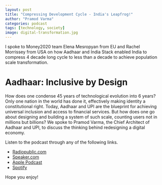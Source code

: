 ```yaml
---
layout: post
title: "Compressing Development Cycle - India's Leapfrog!"
author: "Pramod Varma"
categories: podcast
tags: [technology, society]
image: digital-transformation.jpg
---
```


I spoke to Money2020 team Elena Mesropyan from EU and Rachel Morrissey from USA on how Aadhaar and India Stack enabled India to compress 4 decade long cycle to less than a decade to achieve population scale transformation. 

# Aadhaar: Inclusive by Design

How does one condense 45 years of technological evolution into 6 years? Only one nation in the world has done it, effectively making identity a constitutional right. Today, Aadhaar and UPI are the blueprint for achieving universal inclusion and access to financial services. But how does one go about designing and building a system of such scale, counting users not in millions but billions? We spoke to Pramod Varma, the Chief Architect of Aadhaar and UPI, to discuss the thinking behind redesigning a digital economy.

Listen to the podcast through any of the following links.
- [Radiopublic.com](https://radiopublic.com/the-moneypot-WlVRyJ)
- [Speaker.com](https://www.spreaker.com/show/the-moneypot)
- [Apple Podcast](https://podcasts.apple.com/us/podcast/the-moneypot/id1475500357)
- [Spotify](https://open.spotify.com/show/57KYwfMgZsVBIaxHcOCzeb)

Hope you enjoy!
